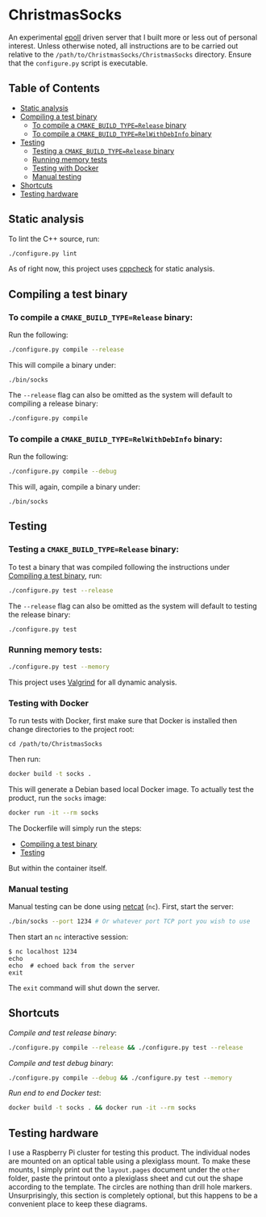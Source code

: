 # ChristmasSocks
An experimental [epoll](https://linux.die.net/man/4/epoll) driven server that I built more or less out of personal interest. Unless otherwise noted, all instructions are to be carried out relative to the `/path/to/ChristmasSocks/ChristmasSocks` directory. Ensure that the `configure.py` script is executable.
## Table of Contents
  - [Static analysis](#static-analysis)
  - [Compiling a test binary](#compiling-a-test-binary)
    - [To compile a `CMAKE_BUILD_TYPE=Release` binary](#to-compile-a-cmake_build_typerelease-binary)
    - [To compile a `CMAKE_BUILD_TYPE=RelWithDebInfo` binary](#to-compile-a-cmake_build_typerelwithdebinfo-binary)
  - [Testing](#testing)
    - [Testing a `CMAKE_BUILD_TYPE=Release` binary](#testing-a-cmake_build_typerelease-binary)
    - [Running memory tests](#running-memory-tests)
    - [Testing with Docker](#testing-with-docker)
    - [Manual testing](#manual-testing)
  - [Shortcuts](#shortcuts)
  - [Testing hardware](#testing-hardware)

## Static analysis
To lint the C++ source, run:
```bash
./configure.py lint
```
As of right now, this project uses [cppcheck](http://cppcheck.sourceforge.net/) for static analysis.
## Compiling a test binary
### To compile a `CMAKE_BUILD_TYPE=Release` binary:
Run the following:
```bash
./configure.py compile --release
```
This will compile a binary under:
```
./bin/socks
```
The `--release` flag can also be omitted as the system will default to compiling a release binary:
```bash
./configure.py compile
```
### To compile a `CMAKE_BUILD_TYPE=RelWithDebInfo` binary:
Run the following:
```bash
./configure.py compile --debug
```
This will, again, compile a binary under:
```
./bin/socks
```
## Testing
### Testing a `CMAKE_BUILD_TYPE=Release` binary:
To test a binary that was compiled following the instructions under [Compiling a test binary](#compiling-a-test-binary), run:
```bash
./configure.py test --release
```
The `--release` flag can also be omitted as the system will default to testing the release binary:
```bash
./configure.py test
```
### Running memory tests:
```bash
./configure.py test --memory
```
This project uses [Valgrind](https://valgrind.org/) for all dynamic analysis.
### Testing with Docker
To run tests with Docker, first make sure that Docker is installed then change directories to the project root:
```
cd /path/to/ChristmasSocks
```
Then run:
```bash
docker build -t socks .
```
This will generate a Debian based local Docker image. To actually test the product, run the `socks` image:
```bash
docker run -it --rm socks
```
The Dockerfile will simply run the steps:
- [Compiling a test binary](#compiling-a-test-binary)
- [Testing](#testing)

But within the container itself.
### Manual testing
Manual testing can be done using [netcat](https://linux.die.net/man/1/nc) (`nc`). First, start the server:
```bash
./bin/socks --port 1234 # Or whatever port TCP port you wish to use
```
Then start an `nc` interactive session:
```
$ nc localhost 1234
echo
echo  # echoed back from the server
exit
```
The `exit` command will shut down the server.
## Shortcuts
_Compile and test release binary_:
```bash
./configure.py compile --release && ./configure.py test --release
```
_Compile and test debug binary_:
```bash
./configure.py compile --debug && ./configure.py test --memory
```
_Run end to end Docker test_:
```bash
docker build -t socks . && docker run -it --rm socks
```
## Testing hardware
I use a Raspberry Pi cluster for testing this product. The individual nodes are mounted on an optical table using a plexiglass mount.
To make these mounts, I simply print out the `layout.pages` document under the `other` folder, paste the printout onto a plexiglass sheet
and cut out the shape according to the template. The circles are nothing than drill hole markers. Unsurprisingly, this section is completely optional, but this happens to be a convenient place to keep these diagrams.
